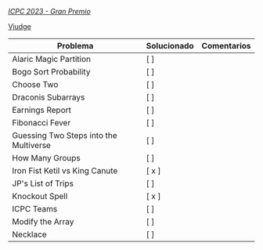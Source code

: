 *[ICPC 2023 - Gran Premio](https://codeforces.com/gym/104412)*

[Vjudge](https://vjudge.net/contest/664989)

| Problema | Solucionado | Comentarios |
| -------- | ----------- | ----------- |
| Alaric Magic Partition | [ ] | |
| Bogo Sort Probability | [ ] | |
| Choose Two | [ ] | |
| Draconis Subarrays | [ ] | |
| Earnings Report | [ ] | |
| Fibonacci Fever | [ ] | |
| Guessing Two Steps into the Multiverse | [ ] | |
| How Many Groups | [ ] | |
| Iron Fist Ketil vs King Canute | [ x ] | |
| JP's List of Trips | [ ] | |
| Knockout Spell | [ x ] | |
| ICPC Teams | [ ] | |
| Modify the Array | [ ] | |
| Necklace | [ ] | |
